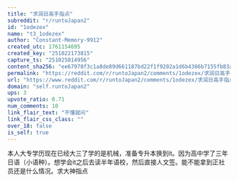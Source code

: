 ```yaml
---
title: "求润日高手指点"
subreddit: "r/runtoJapan2"
id: "1odezex"
name: "t3_1odezex"
author: "Constant-Memory-9912"
created_utc: 1761154695
created_key: "251022173815"
capture_ts: "251025014956"
content_sha256: "ee67978f3c1a8de89d661187bd22f1f9202a1d6b4366b7155fb83ab487231829"
permalink: "https://reddit.com/r/runtoJapan2/comments/1odezex/求润日高手指点/"
url: "https://www.reddit.com/r/runtoJapan2/comments/1odezex/求润日高手指点/"
domain: "self.runtoJapan2"
ups: 3
upvote_ratio: 0.71
num_comments: 10
link_flair_text: "不懂就问"
link_flair_css_class: ""
over_18: false
is_self: true
---
```


本人大专学历现在已经大三了学的是机械，准备专升本换到it。因为高中学了三年日语（小语种）。想学会it之后去读半年语校，然后直接人文签。能不能拿到正社员还是什么情况。求大神指点
